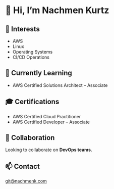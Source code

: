 # 👋 Hi, I’m Nachmen Kurtz

## 👀 Interests
- AWS
- Linux
- Operating Systems
- CI/CD Operations

## 🌱 Currently Learning
- AWS Certified Solutions Architect – Associate

## 🎓 Certifications
- AWS Certified Cloud Practitioner
- AWS Certified Developer – Associate

## 🤝 Collaboration
Looking to collaborate on **DevOps teams**.

## 📫 Contact
git@nachmenk.com
